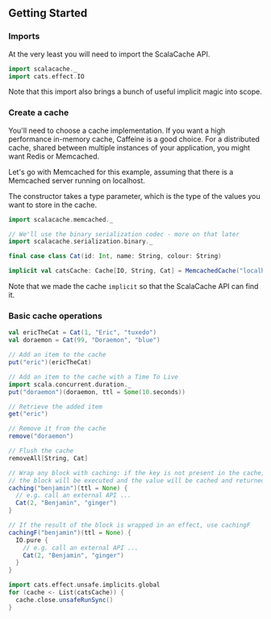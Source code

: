 ## Getting Started

### Imports

At the very least you will need to import the ScalaCache API.

```scala mdoc:silent:reset-object
import scalacache._
import cats.effect.IO
```

Note that this import also brings a bunch of useful implicit magic into scope.

### Create a cache

You'll need to choose a cache implementation. If you want a high performance in-memory cache, Caffeine is a good choice. For a distributed cache, shared between multiple instances of your application, you might want Redis or Memcached.

Let's go with Memcached for this example, assuming that there is a Memcached server running on localhost.

The constructor takes a type parameter, which is the type of the values you want to store in the cache.

```scala mdoc:silent
import scalacache.memcached._

// We'll use the binary serialization codec - more on that later
import scalacache.serialization.binary._

final case class Cat(id: Int, name: String, colour: String)

implicit val catsCache: Cache[IO, String, Cat] = MemcachedCache("localhost:11211")
```

Note that we made the cache `implicit` so that the ScalaCache API can find it.

### Basic cache operations

```scala mdoc
val ericTheCat = Cat(1, "Eric", "tuxedo")
val doraemon = Cat(99, "Doraemon", "blue")

// Add an item to the cache
put("eric")(ericTheCat)

// Add an item to the cache with a Time To Live
import scala.concurrent.duration._
put("doraemon")(doraemon, ttl = Some(10.seconds))

// Retrieve the added item
get("eric")

// Remove it from the cache
remove("doraemon")

// Flush the cache
removeAll[String, Cat]

// Wrap any block with caching: if the key is not present in the cache,
// the block will be executed and the value will be cached and returned
caching("benjamin")(ttl = None) {
  // e.g. call an external API ...
  Cat(2, "Benjamin", "ginger")
}

// If the result of the block is wrapped in an effect, use cachingF
cachingF("benjamin")(ttl = None) {
  IO.pure {
    // e.g. call an external API ...
    Cat(2, "Benjamin", "ginger")
  }
}
```

```scala mdoc:invisible
import cats.effect.unsafe.implicits.global
for (cache <- List(catsCache)) {
  cache.close.unsafeRunSync()
}
```
